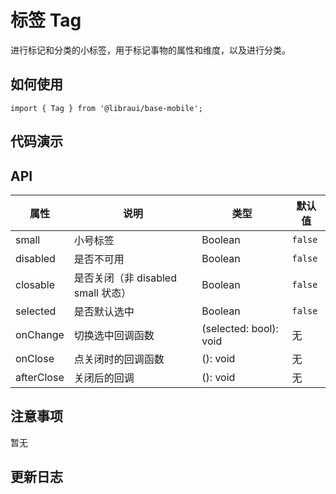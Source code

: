 # 标签 Tag

进行标记和分类的小标签，用于标记事物的属性和维度，以及进行分类。


## 如何使用

```
import { Tag } from '@libraui/base-mobile';

```

## 代码演示


## API


|属性 | 说明 | 类型 | 默认值
|----|-----|------|------
| small   |  小号标签  |   Boolean    |  `false`  |
| disabled   | 是否不可用      | Boolean |    `false`  |
| closable   | 是否关闭（非 disabled small 状态） | Boolean | `false` |
| selected   | 是否默认选中      | Boolean |    `false`  |
| onChange   | 切换选中回调函数 | (selected: bool): void |   无  |
| onClose   | 点关闭时的回调函数 | (): void |   无  |
| afterClose   | 关闭后的回调 | (): void |   无  |



## 注意事项

暂无

## 更新日志
